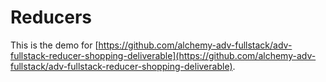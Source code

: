 # Reducers

This is the demo for
[https://github.com/alchemy-adv-fullstack/adv-fullstack-reducer-shopping-deliverable](https://github.com/alchemy-adv-fullstack/adv-fullstack-reducer-shopping-deliverable).
